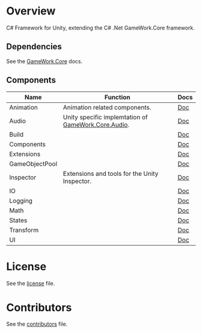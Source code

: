 # Overview

C# Framework for Unity, extending the C# .Net GameWork.Core framework.

## Dependencies
See the [GameWork.Core](https://github.com/JaredGG/GameWork.Core/#overview) docs.

## Components
Name | Function | Docs
| - | - | - |
Animation | Animation related components. | [Doc](docs/components/Animation.md)
Audio | Unity specific implemtation of [GameWork.Core.Audio](https://github.com/JaredGG/GameWork.Core/blob/master/docs/components/Audio.md). | [Doc](docs/components/Audio.md)
Build |  | [Doc](docs/components/Build.md)
Components |  | [Doc](docs/components/Components.md)
Extensions |  | [Doc](docs/components/Extensions.md)
GameObjectPool |  | [Doc](docs/components/GameObjectPool.md)
Inspector | Extensions and tools for the Unity Inspector. | [Doc](docs/components/Inspector.md)
IO |  | [Doc](docs/components/IO.md)
Logging |  | [Doc](docs/components/Logging.md)
Math |  | [Doc](docs/components/Math.md) 
States |  | [Doc](docs/components/States.md)
Transform |  | [Doc](docs/components/Transform.md)
UI |  | [Doc](docs/components/UI.md)

# License
See the [license](LICENSE.md) file.

# Contributors
See the [contributors](CONTRIBUTORS.md) file.